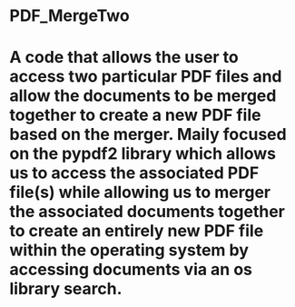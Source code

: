 # PDF_MergeTwo
# A code that allows the user to access two particular PDF files and allow the documents to be merged together to create a new PDF file based on the merger. Maily focused on the pypdf2 library which allows us to access the associated PDF file(s) while allowing us to merger the associated documents together to create an entirely new PDF file within the operating system by accessing documents via an os library search.

